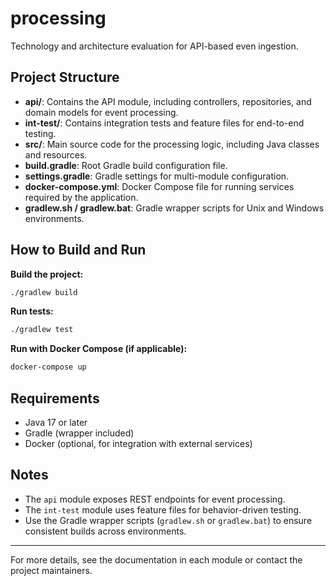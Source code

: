 # processing

Technology and architecture evaluation for API-based even ingestion.

## Project Structure

- **api/**: Contains the API module, including controllers, repositories, and domain models for event processing.
- **int-test/**: Contains integration tests and feature files for end-to-end testing.
- **src/**: Main source code for the processing logic, including Java classes and resources.
- **build.gradle**: Root Gradle build configuration file.
- **settings.gradle**: Gradle settings for multi-module configuration.
- **docker-compose.yml**: Docker Compose file for running services required by the application.
- **gradlew.sh / gradlew.bat**: Gradle wrapper scripts for Unix and Windows environments.

## How to Build and Run

**Build the project:**

```sh
./gradlew build
```

**Run tests:**

```sh
./gradlew test
```

**Run with Docker Compose (if applicable):**

```sh
docker-compose up
```

## Requirements

- Java 17 or later
- Gradle (wrapper included)
- Docker (optional, for integration with external services)

## Notes

- The `api` module exposes REST endpoints for event processing.
- The `int-test` module uses feature files for behavior-driven testing.
- Use the Gradle wrapper scripts (`gradlew.sh` or `gradlew.bat`) to ensure consistent builds across environments.

---

For more details, see the documentation in each module or contact the project maintainers.

